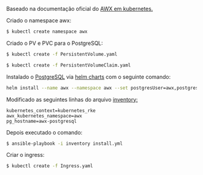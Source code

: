 Baseado na documentação oficial do [AWX em kubernetes.](https://github.com/ansible/awx/blob/devel/INSTALL.md#kubernetes)

Criado o namespace awx:

```bash
$ kubectl create namespace awx
```
Criado o PV e PVC para o PostgreSQL:

```bash
$ kubectl create -f PersistentVolume.yaml

$ kubectl create -f PersistentVolumeClaim.yaml
```

Instalado o [PostgreSQL](https://github.com/kubernetes/charts/tree/master/stable/postgresql) via [helm charts](https://github.com/kubernetes/charts) com o seguinte comando:

```bash
helm install --name awx --namespace awx --set postgresUser=awx,postgresPassword=XXXX,postgresDatabase=awx,persistence.existingClaim=pvc-awx-postgresql stable/postgresql
```

Modificado as seguintes linhas do arquivo [inventory:](https://github.com/ansible/awx/blob/devel/installer/inventory)

```
kubernetes_context=kubernetes_rke
awx_kubernetes_namespace=awx
pg_hostname=awx-postgresql
```

Depois executado o comando: 
```bash
$ ansible-playbook -i inventory install.yml
```

Criar o ingress:

```bash
$ kubectl create -f Ingress.yaml
```
